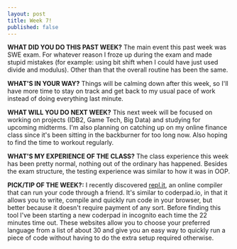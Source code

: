 ```yaml
---
layout: post
title: Week 7!
published: false
---
```


**WHAT DID YOU DO THIS PAST WEEK?** The main event this past week was SWE exam. For whatever reason I froze up during the exam and made stupid mistakes (for example: using bit shift when I could have just used divide and modulus). Other than that the overall routine has been the same.

**WHAT'S IN YOUR WAY?** Things will be calming down after this week, so I'll have more time to stay on track and get back to my usual pace of work instead of doing everything last minute.

**WHAT WILL YOU DO NEXT WEEK?** This next week will be focused on working on projects (IDB2, Game Tech, Big Data) and studying for upcoming midterms. I'm also planning on catching up on my online finance class since it's been sitting in the backburner for too long now. Also hoping to find the time to workout regularly.

**WHAT'S MY EXPERIENCE OF THE CLASS?** The class experience this week has been pretty normal, nothing out of the ordinary has happened. Besides the exam structure, the testing experience was similar to how it was in OOP.

**PICK/TIP OF THE WEEK?:** I recently discovered [repl.it](https://repl.it), an online compiler that can run your code through a friend. It's similar to coderpad.io, in that it allows you to write, compile and quickly run code in your browser, but better because it doesn't require payment of any sort. Before finding this tool I've been starting a new coderpad in incognito each time the 22 minutes time out. These websites allow you to choose your preferred language from a list of about 30 and give you an easy way to quickly run a piece of code without having to do the extra setup required otherwise.
